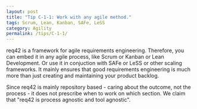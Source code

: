 ```yaml
---
layout: post
title: "Tip C-1-1: Work with any agile method."
tags: Scrum, Lean, Kanban, SAFe, LeSS
category: Agility
permalink: /tips/C-1-1/
---
```


req42 is a framework for agile requirements engineering. Therefore, you can embed it in any agile process, like Scrum or Kanban or Lean Development. Or use it in conjuction with SAFe or LeSS or other scaling frameworks.
It mainly ensures that good requirements engineering is much more than just creating and maintaining your product backlog.

Since req42 is mainly repository based - caring about the outcome, not the process - it does not prescribe when to work on which section. We claim that "req42 is process agnostic and tool agnostic".